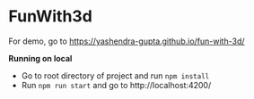 # FunWith3d

For demo, go to https://yashendra-gupta.github.io/fun-with-3d/

**Running on local**
- Go to root directory of project and run `npm install`
- Run `npm run start` and go to http://localhost:4200/

